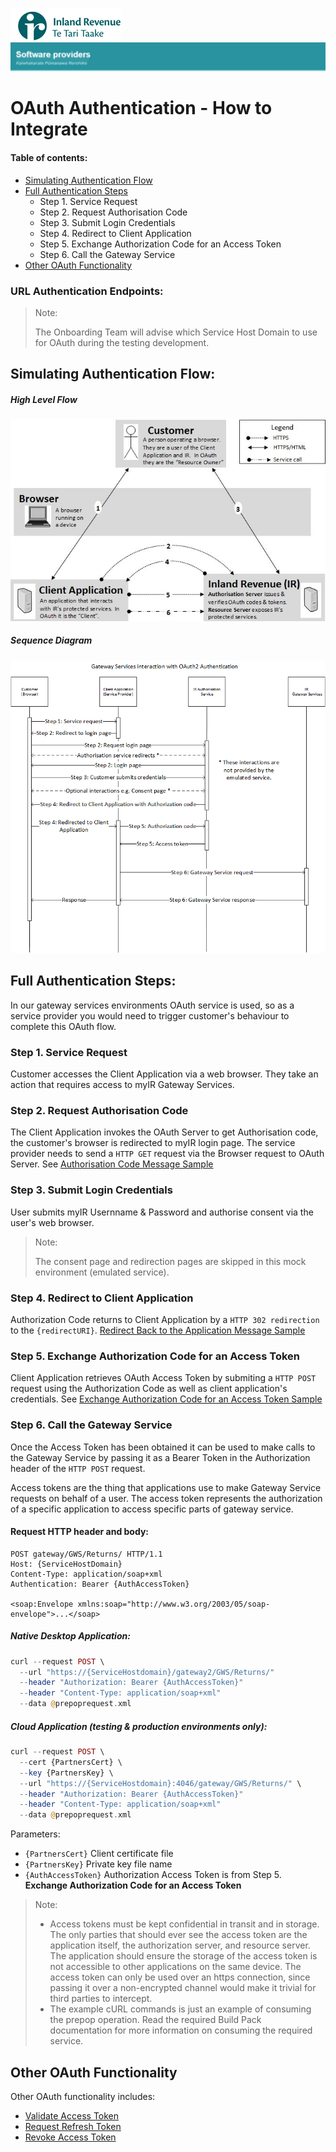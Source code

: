 ![IRD logo](../../Images/IRlogo.gif)
![Software Dev](../../Images/SoftwareDev.png)

# OAuth Authentication - How to Integrate

#### Table of contents:

* [Simulating Authentication Flow](#simulating-authentication-flow)
* [Full Authentication Steps](#full-authentication-steps)
    * Step 1. Service Request  
    * Step 2. Request Authorisation Code
    * Step 3. Submit Login Credentials
    * Step 4. Redirect to Client Application
    * Step 5. Exchange Authorization Code for an Access Token
    * Step 6. Call the Gateway Service
* [Other OAuth Functionality](#Other-OAuth-Functionality)

### URL Authentication Endpoints:

 

>Note:
>
>The Onboarding Team will advise which Service Host Domain to use for OAuth during the testing development.

<a name="simulating-authentication-flow"/>

## Simulating Authentication Flow:
	
##### High Level Flow
![High Level Flow](images/high_level_flow.jpg)
	
##### Sequence Diagram
![Sequence Diagram](images/sequence_diagram.png)

<a name="full-authentication-steps"/>

## Full Authentication Steps:

In our gateway services environments OAuth service is used, so as a service provider you would need to trigger customer's behaviour to complete this OAuth flow.

### Step 1. Service Request 
Customer accesses the Client Application via a web browser. They take an action that requires access to myIR Gateway Services.

### Step 2. Request Authorisation Code
The Client Application invokes the OAuth Server to get Authorisation code, the customer's browser is redirected to myIR login page. The service provider needs to send a ```HTTP GET``` request via the Browser request to OAuth Server. See [Authorisation Code Message Sample](Message%20Samples.md#RequestAuthorisationCode)

### Step 3. Submit Login Credentials
User submits myIR Usernname & Password and authorise consent via the user's web browser.

>Note: 
>
> The consent page and redirection pages are skipped in this mock environment (emulated service).

### Step 4. Redirect to Client Application
Authorization Code returns to Client Application by a ```HTTP 302 redirection``` to the ```{redirectURI}```. [Redirect Back to the  Application Message Sample](Message%20Samples.md#RedirectBacktotheApplication)

### Step 5. Exchange Authorization Code for an Access Token
Client Application retrieves OAuth Access Token by submiting a ```HTTP POST``` request using the Authorization Code as well as client application's credentials. See [Exchange Authorization Code for an Access Token Sample](Message%20Samples.md#ExchangeAuthorisationCodeforanAccessToken)

<a name="Call-the-API-Gateway-Service"/>

### Step 6. Call the Gateway Service

Once the Access Token has been obtained it can be used to make calls to the Gateway Service by passing it as a Bearer Token in the Authorization header of the ```HTTP POST``` request.

Access tokens are the thing that applications use to make Gateway Service requests on behalf of a user. The access token represents the authorization of a specific application to access specific parts of gateway service.

#### Request HTTP header and body: 
```http 
POST gateway/GWS/Returns/ HTTP/1.1
Host: {ServiceHostDomain}
Content-Type: application/soap+xml
Authentication: Bearer {AuthAccessToken}

<soap:Envelope xmlns:soap="http://www.w3.org/2003/05/soap-envelope">...</soap>
```

##### Native Desktop Application:
```php
curl --request POST \ 
  --url "https://{ServiceHostdomain}/gateway2/GWS/Returns/" 
  --header "Authorization: Bearer {AuthAccessToken}" 
  --header "Content-Type: application/soap+xml" 
  --data @prepoprequest.xml
```




##### Cloud Application (testing & production environments only):
```php
curl --request POST \ 
  --cert {PartnersCert} \ 
  --key {PartnersKey} \
  --url "https://{ServiceHostdomain}:4046/gateway/GWS/Returns/" \
  --header "Authorization: Bearer {AuthAccessToken}" 
  --header "Content-Type: application/soap+xml" 
  --data @prepoprequest.xml
```

Parameters:
* ```{PartnersCert}``` Client certificate file
* ```{PartnersKey}```  Private key file name
* ```{AuthAccessToken}``` Authorization Access Token is from Step 5. **Exchange Authorization Code for an Access Token**

>Note:
>
>* Access tokens must be kept confidential in transit and in storage. The only parties that should ever see the access token are the application itself, the authorization server, and resource server. The application should ensure the storage of the access token is not accessible to other applications on the same device. The access token can only be used over an https connection, since passing it over a non-encrypted channel would make it trivial for third parties to intercept.
>* The example cURL commands is just an example of consuming the prepop operation. Read the required Build Pack documentation for more information on consuming the required service.

<a name="Other-OAuth-Functionality"/>

## Other OAuth Functionality 

Other OAuth functionality includes:
* [Validate Access Token](Message%20Samples.md#ValidateAccessToken)
* [Request Refresh Token](Message%20Samples.md#RequestRefreshToken)
* [Revoke Access Token](Message%20Samples.md#RevokeTokenRequest)